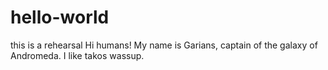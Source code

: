 # hello-world
this is a rehearsal
Hi humans!
My name is Garians, captain of the galaxy of Andromeda.
I like takos wassup.
